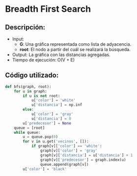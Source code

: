 # Breadth First Search

## Descripción:
* Input:
    * **G**: Una gráfica representada como lista de adyacencia.
    * **root**: El nodo a partir del cuál se realizará la búsqueda.
* Output: La gráfica con las distancias agregadas.
* Tiempo de ejecución: O(V + E)
## Código utilizado:
```python
def bfs(graph, root):
    for u in graph:
        if u is not root:
            u['color'] = 'white'
            u['distancia'] = np.inf
        else:
            u['color'] = 'gray'
            u['distancia'] = 0
        u['predecesor'] = None
    queue = [root]
    while queue:
        u = queue.pop(0)
        for v in u.get('vecinos', []):
            if graph[v]['color'] == 'white':
                graph[v]['color'] = 'gray'
                graph[v]['distancia'] = u['distancia'] + 1
                graph[v]['predecesor'] = graph.index(u)
                queue.append(graph[v])
        u['color'] = 'black'
```